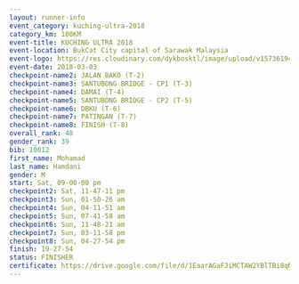 ```yaml
--- 
layout: runner-info 
event_category: kuching-ultra-2018 
category_km: 100KM 
event-title: KUCHING ULTRA 2018 
event-location: BukCat City capital of Sarawak Malaysia 
event-logo: https://res.cloudinary.com/dykbosktl/image/upload/v1573619473/Logo/kuching-ultra-2018-logo_tlpvm5.png 
event-date: 2018-03-03 
checkpoint-name2: JALAN BAKO (T-2) 
checkpoint-name3: SANTUBONG BRIDGE - CP1 (T-3) 
checkpoint-name4: DAMAI (T-4) 
checkpoint-name5: SANTUBONG BRIDGE - CP2 (T-5) 
checkpoint-name6: DBKU (T-6) 
checkpoint-name7: PATINGAN (T-7) 
checkpoint-name8: FINISH (T-8) 
overall_rank: 48
gender_rank: 39
bib: 10012
first_name: Mohamad
last_name: Hamdani
gender: M
start: Sat, 09-00-00 pm
checkpoint2: Sat, 11-47-11 pm
checkpoint3: Sun, 01-50-26 am
checkpoint4: Sun, 04-11-51 am
checkpoint5: Sun, 07-41-58 am
checkpoint6: Sun, 11-48-21 am
checkpoint7: Sun, 03-11-58 pm
checkpoint8: Sun, 04-27-54 pm
finish: 19-27-54
status: FINISHER
certificate: https://drive.google.com/file/d/1EaarAGaFJiMCTAW2YBlTBi8qNW1gLsNd/view?usp=sharing
--- 
```

